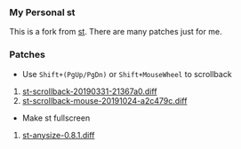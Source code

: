 ### My Personal st
This is a fork from [st](https://st.suckless.org). There are many patches just for me.

### Patches
- Use `Shift+(PgUp/PgDn)` or `Shift+MouseWheel` to scrollback
1. [st-scrollback-20190331-21367a0.diff](https://st.suckless.org/patches/scrollback/st-scrollback-20190331-21367a0.diff)
2. [st-scrollback-mouse-20191024-a2c479c.diff](https://st.suckless.org/patches/scrollback/st-scrollback-mouse-20191024-a2c479c.diff)
- Make st fullscreen
1. [st-anysize-0.8.1.diff](https://st.suckless.org/patches/anysize/st-anysize-0.8.1.diff)
